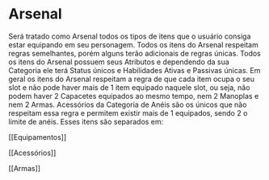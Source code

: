 # Arsenal
Será tratado como Arsenal todos os tipos de itens que o usuário consiga estar equipando em seu personagem. Todos os itens do Arsenal respeitam regras semelhantes, porém alguns terão adicionais de regras únicas.
Todos os itens do Arsenal possuem seus Atributos e dependendo da sua Categoria ele terá Status únicos e Habilidades Ativas e Passivas únicas.
Em geral os itens do Arsenal respeitam a regra de que cada item ocupa o seu slot e não pode haver mais de 1 item equipado naquele slot, ou seja, não podem haver 2 Capacetes equipados ao mesmo tempo, nem 2 Manoplas e nem 2 Armas. 
Acessórios da Categoria de Anéis são os únicos que não respeitam essa regra e permitem existir mais de 1 equipados, sendo 2 o limite de anéis.
Esses itens são separados em:

[[Equipamentos]]

[[Acessórios]]

[[Armas]]

